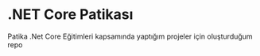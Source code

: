 # .NET Core Patikası
Patika .Net Core Eğitimleri kapsamında yaptığım projeler için oluşturduğum repo
